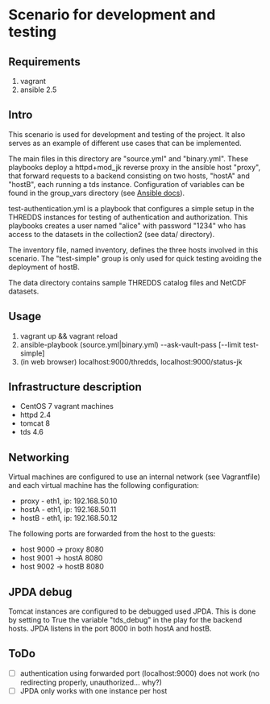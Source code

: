 # Scenario for development and testing

## Requirements

1. vagrant
1. ansible 2.5

## Intro

This scenario is used for development and testing of the project. It also serves as an example of different use cases that can be implemented.

The main files in this directory are "source.yml" and "binary.yml". These playbooks deploy a httpd+mod\_jk reverse proxy in the ansible host "proxy", that forward requests to a backend consisting on two hosts, "hostA" and "hostB", each running a tds instance. Configuration of variables can be found in the group\_vars directory (see [Ansible docs](https://docs.ansible.com/ansible/latest/user_guide/playbooks_best_practices.html#group-and-host-variables)).

test-authentication.yml is a playbook that configures a simple setup in the THREDDS instances for testing of authentication and authorization. This playbooks creates a user named "alice" with password "1234" who has access to the datasets in the collection2 (see data/ directory).

The inventory file, named inventory, defines the three hosts involved in this scenario. The "test-simple" group is only used for quick testing avoiding the deployment of hostB.

The data directory contains sample THREDDS catalog files and NetCDF datasets.

## Usage

1. vagrant up && vagrant reload
1. ansible-playbook (source.yml|binary.yml) --ask-vault-pass [--limit test-simple]
1. (in web browser) localhost:9000/thredds, localhost:9000/status-jk

## Infrastructure description

- CentOS 7 vagrant machines
- httpd 2.4
- tomcat 8
- tds 4.6

## Networking

Virtual machines are configured to use an internal network (see Vagrantfile) and each virtual machine has the following configuration:

- proxy - eth1, ip: 192.168.50.10
- hostA - eth1, ip: 192.168.50.11
- hostB - eth1, ip: 192.168.50.12

The following ports are forwarded from the host to the guests:

- host 9000 -> proxy 8080
- host 9001 -> hostA 8080
- host 9002 -> hostB 8080

## JPDA debug

Tomcat instances are configured to be debugged used JPDA. This is done by setting to True the variable "tds\_debug" in the play for the backend hosts. JPDA listens in the port 8000 in both hostA and hostB.

## ToDo

- [ ] authentication using forwarded port (localhost:9000) does not work (no redirecting properly, unauthorized... why?)
- [ ] JPDA only works with one instance per host
